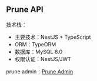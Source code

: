 ## Prune API

技术栈：

- 主要技术：NestJS + TypeScript
- ORM：TypeORM
- 数据库：MySQL 8.0
- 权限认证：NestJS/JWT

prune admin：[Prune Admin](https://github.com/KangodYan/prune-admin)
